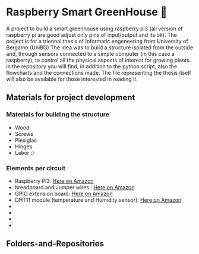 # Raspberry Smart GreenHouse 🌻
A project to build a smart greenhouse using raspberry pi3 (all version of raspberry pi are good adjust only pins of input/output and its ok). 
The project is for a triennal thesis of Informatic engeneering from University of Bergamo (UniBG)
The idea was to build a structure isolated from the outside and, through sensors connected to a simple computer (in this case a raspberry), 
to control all the physical aspects of interest for growing plants.
in the repository you will find, in addition to the python script, also the flowcharts and the connections made.
The file representing the thesis itself will also be available for those interested in reading it.

## Materials for project development
### Materials for building the structure
- Wood 
- Screws
- Plexiglas
- Hinges
- Labor :)

### Elements per circuit
- Raspberry Pi3: [Here on Amazon](https://www.amazon.it/RASPBERRY-PI-Raspberry-Desktop-Computer/dp/B00LPESRUK/ref=sr_1_3?__mk_it_IT=ÅMÅŽÕÑ&crid=128SV7RPEJDR5&keywords=raspberry+p3&qid=1666083245&qu=eyJxc2MiOiIzLjI3IiwicXNhIjoiMi44MCIsInFzcCI6IjIuMDAifQ%3D%3D&sprefix=rasberryp%2Caps%2C127&sr=8-3)
- breadboard and Jumper wires : [Here on Amazon](https://www.amazon.it/BOJACK-Breadboard-Saldatura-Flessibili-Ponticelli/dp/B0B18G3V5T/ref=sr_1_13?crid=CGQOM3TTVGHV&keywords=breadboard+jumper+wires&qid=1666084249&qu=eyJxc2MiOiIzLjIxIiwicXNhIjoiMi42OCIsInFzcCI6IjIuNjkifQ%3D%3D&sprefix=breadboard+and+ju%2Caps%2C134&sr=8-13)
- GPIO extension board: [Here on Amazon](https://www.amazon.it/ARCELI-espansione-adattatore-assemblato-Raspberry/dp/B07KB3JF68/ref=sr_1_23?__mk_it_IT=ÅMÅŽÕÑ&crid=3U7U1XMVOH0YT&keywords=extension+board+for+raspberry&qid=1666084406&sprefix=extesion+board+for+raspberr%2Caps%2C112&sr=8-23)
- DHT11 module (temperature and Humidity sensor): [Here on Amazon](https://www.amazon.it/AZDelivery-KY-015-Modulo-Sensore-Temperatura/dp/B089W8DB5P/ref=sr_1_12?keywords=dht11+raspberry&qid=1666084556&qu=eyJxc2MiOiIwLjAwIiwicXNhIjoiMC4wMCIsInFzcCI6IjAuMDAifQ%3D%3D&sr=8-12)
-
-
-
-

## Folders-and-Repositories


